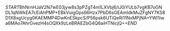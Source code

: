 $START$BhNrnHJaV2N7wE03jyw8s3pPZgT4m1LXVbj6/iJ0iYULb7vgKB7oGNDL1qNWkEA7cEiAhPMP+EBkVuigGps66Hzx7PbD6sGEAmIdkMuZFgNY7KS8D1X8xgUcyg0KAEMMP4DwKnESkpcS/P56psk6UTiQeRi11NxMPjNA+YWI1iwa6MAo7AhrGvezH4sOQXk9zLeBRAEZbG4Q6aiHTNicjQ==$END$